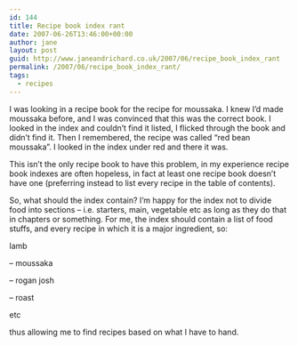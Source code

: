 ```yaml
---
id: 144
title: Recipe book index rant
date: 2007-06-26T13:46:00+00:00
author: jane
layout: post
guid: http://www.janeandrichard.co.uk/2007/06/recipe_book_index_rant
permalink: /2007/06/recipe_book_index_rant/
tags:
  - recipes
---
```

I was looking in a recipe book for the recipe for moussaka. I knew I&#8217;d made moussaka before, and I was convinced that this was the correct book. I looked in the index and couldn&#8217;t find it listed, I flicked through the book and didn&#8217;t find it. Then I remembered, the recipe was called &#8220;red bean moussaka&#8221;. I looked in the index under red and there it was.

This isn&#8217;t the only recipe book to have this problem, in my experience recipe book indexes are often hopeless, in fact at least one recipe book doesn&#8217;t have one (preferring instead to list every recipe in the table of contents).

So, what should the index contain? I&#8217;m happy for the index not to divide food into sections &#8211; i.e. starters, main, vegetable etc as long as they do that in chapters or something. For me, the index should contain a list of food stuffs, and every recipe in which it is a major ingredient, so:
  

  
lamb 
  
&#8211; moussaka
  
&#8211; rogan josh 
  
&#8211; roast
  
etc
  
thus allowing me to find recipes based on what I have to hand.